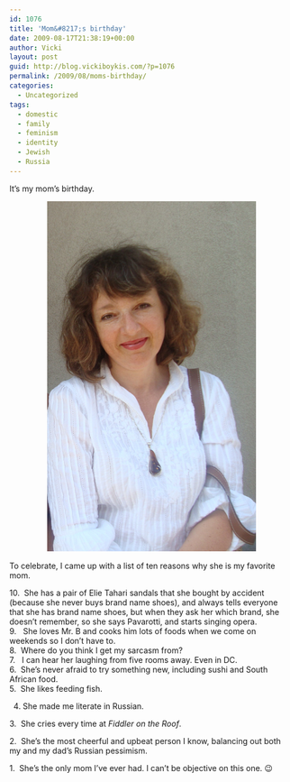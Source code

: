 ```yaml
---
id: 1076
title: 'Mom&#8217;s birthday'
date: 2009-08-17T21:38:19+00:00
author: Vicki
layout: post
guid: http://blog.vickiboykis.com/?p=1076
permalink: /2009/08/moms-birthday/
categories:
  - Uncategorized
tags:
  - domestic
  - family
  - feminism
  - identity
  - Jewish
  - Russia
---
```

It&#8217;s my mom&#8217;s birthday.

<p style="text-align: center;">
  <a href="https://raw.githubusercontent.com/veekaybee/wlb/gh-pages/assets/images/2009/08/DSC02198.JPG"></a><a href="https://raw.githubusercontent.com/veekaybee/wlb/gh-pages/assets/images/2009/08/DSC02023.JPG"><img class="aligncenter size-full wp-image-1079" title="DSC02023" src="https://raw.githubusercontent.com/veekaybee/wlb/gh-pages/assets/images/2009/08/DSC02023.JPG" alt="DSC02023" width="371" height="621" /></a>
</p>

<p style="text-align: left;">
  To celebrate, I came up with a list of ten reasons why she is my favorite mom.
</p>

<p style="text-align: left;">
  10.  She has a pair of Elie Tahari sandals that she bought by accident (because she never buys brand name shoes), and always tells everyone that she has brand name shoes, but when they ask her which brand, she doesn&#8217;t remember, so she says Pavarotti, and starts singing opera.<br /> 9.   She loves Mr. B and cooks him lots of foods when we come on weekends so I don&#8217;t have to.<br /> 8.  Where do you think I get my sarcasm from?<br /> 7.   I can hear her laughing from five rooms away. Even in DC.<br /> 6.  She&#8217;s never afraid to try something new, including sushi and South African food.<br /> 5.  She likes feeding fish.
</p>



4. She made me literate in Russian.
  
3.  She cries every time at _Fiddler on the Roof_.
  
2.  She&#8217;s the most cheerful and upbeat person I know, balancing out both my and my dad&#8217;s Russian pessimism.
  
1.  She&#8217;s the only mom I&#8217;ve ever had. I can&#8217;t be objective on this one. 😉

<p style="text-align: left;">
  <p style="text-align: left;">